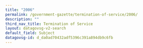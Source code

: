 ```yaml
---
title: "2006"
permalink: /government-gazette/termination-of-service/2006/
description: ""
third_nav_title: Termination of Service
layout: datagovsg-v2-search
default_field: Subject
datagovsg-id: d_da0ad70432adf5396c391a894db9c6fb
---
```

